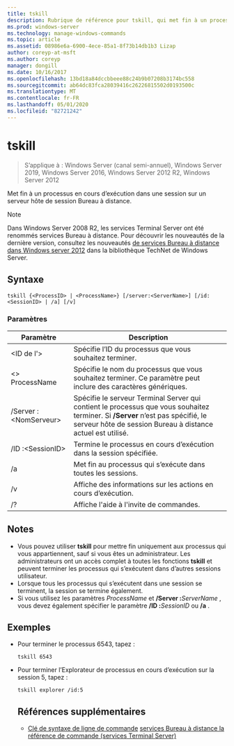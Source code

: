 ```yaml
---
title: tskill
description: Rubrique de référence pour tskill, qui met fin à un processus s’exécutant dans une session sur un serveur hôte de session Bureau à distance.
ms.prod: windows-server
ms.technology: manage-windows-commands
ms.topic: article
ms.assetid: 08986e6a-6900-4ece-85a1-8f73b14db1b3 Lizap
author: coreyp-at-msft
ms.author: coreyp
manager: dongill
ms.date: 10/16/2017
ms.openlocfilehash: 13bd18a84dccbbeee88c24b9b07208b3174bc558
ms.sourcegitcommit: ab64dc83fca28039416c26226815502d0193500c
ms.translationtype: MT
ms.contentlocale: fr-FR
ms.lasthandoff: 05/01/2020
ms.locfileid: "82721242"
---
```

# <a name="tskill"></a>tskill

> S’applique à : Windows Server (canal semi-annuel), Windows Server 2019, Windows Server 2016, Windows Server 2012 R2, Windows Server 2012

Met fin à un processus en cours d’exécution dans une session sur un serveur hôte de session Bureau à distance.


> [!NOTE]
> Dans Windows Server 2008 R2, les services Terminal Server ont été renommés services Bureau à distance. Pour découvrir les nouveautés de la dernière version, consultez les nouveautés [de services Bureau à distance dans Windows server 2012](https://technet.microsoft.com/library/hh831527) dans la bibliothèque TechNet de Windows Server.

## <a name="syntax"></a>Syntaxe
```
tskill {<ProcessID> | <ProcessName>} [/server:<ServerName>] [/id:<SessionID> | /a] [/v]
```

### <a name="parameters"></a>Paramètres

|Paramètre|Description|
|-------|--------|
|\<ID de l'>|Spécifie l’ID du processus que vous souhaitez terminer.|
|\<> ProcessName|Spécifie le nom du processus que vous souhaitez terminer. Ce paramètre peut inclure des caractères génériques.|
|/Server :\<NomServeur>|Spécifie le serveur Terminal Server qui contient le processus que vous souhaitez terminer. Si **/Server** n’est pas spécifié, le serveur hôte de session Bureau à distance actuel est utilisé.|
|/ID :\<SessionID>|Termine le processus en cours d’exécution dans la session spécifiée.|
|/a|Met fin au processus qui s’exécute dans toutes les sessions.|
|/v|Affiche des informations sur les actions en cours d’exécution.|
|/?|Affiche l'aide à l'invite de commandes.|

## <a name="remarks"></a>Notes 
- Vous pouvez utiliser **tskill** pour mettre fin uniquement aux processus qui vous appartiennent, sauf si vous êtes un administrateur. Les administrateurs ont un accès complet à toutes les fonctions **tskill** et peuvent terminer les processus qui s’exécutent dans d’autres sessions utilisateur.
- Lorsque tous les processus qui s’exécutent dans une session se terminent, la session se termine également.
- Si vous utilisez les paramètres *ProcessName* et **/Server :**<em>ServerName</em> , vous devez également spécifier le paramètre **/ID :**<em>SessionID</em> ou **/a** .

## <a name="examples"></a>Exemples
- Pour terminer le processus 6543, tapez :
  ```
  tskill 6543
  ```
- Pour terminer l’Explorateur de processus en cours d’exécution sur la session 5, tapez :
  ```
  tskill explorer /id:5
  ```
  ## <a name="additional-references"></a>Références supplémentaires
  - [Clé de syntaxe de ligne de commande](command-line-syntax-key.md)
  [services Bureau à distance la référence de commande (services Terminal Server)](remote-desktop-services-terminal-services-command-reference.md)
